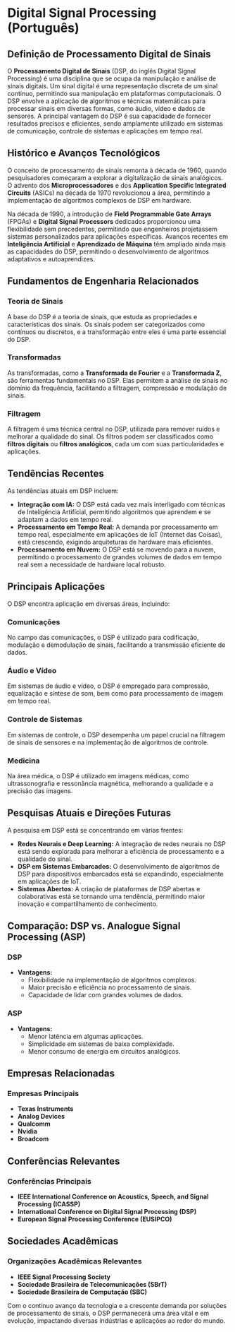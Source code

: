 # Digital Signal Processing (Português)

## Definição de Processamento Digital de Sinais

O **Processamento Digital de Sinais** (DSP, do inglês Digital Signal Processing) é uma disciplina que se ocupa da manipulação e análise de sinais digitais. Um sinal digital é uma representação discreta de um sinal contínuo, permitindo sua manipulação em plataformas computacionais. O DSP envolve a aplicação de algoritmos e técnicas matemáticas para processar sinais em diversas formas, como áudio, vídeo e dados de sensores. A principal vantagem do DSP é sua capacidade de fornecer resultados precisos e eficientes, sendo amplamente utilizado em sistemas de comunicação, controle de sistemas e aplicações em tempo real.

## Histórico e Avanços Tecnológicos

O conceito de processamento de sinais remonta à década de 1960, quando pesquisadores começaram a explorar a digitalização de sinais analógicos. O advento dos **Microprocessadores** e dos **Application Specific Integrated Circuits** (ASICs) na década de 1970 revolucionou a área, permitindo a implementação de algoritmos complexos de DSP em hardware.

Na década de 1990, a introdução de **Field Programmable Gate Arrays** (FPGAs) e **Digital Signal Processors** dedicados proporcionou uma flexibilidade sem precedentes, permitindo que engenheiros projetassem sistemas personalizados para aplicações específicas. Avanços recentes em **Inteligência Artificial** e **Aprendizado de Máquina** têm ampliado ainda mais as capacidades do DSP, permitindo o desenvolvimento de algoritmos adaptativos e autoaprendizes.

## Fundamentos de Engenharia Relacionados

### Teoria de Sinais

A base do DSP é a teoria de sinais, que estuda as propriedades e características dos sinais. Os sinais podem ser categorizados como contínuos ou discretos, e a transformação entre eles é uma parte essencial do DSP.

### Transformadas

As transformadas, como a **Transformada de Fourier** e a **Transformada Z**, são ferramentas fundamentais no DSP. Elas permitem a análise de sinais no domínio da frequência, facilitando a filtragem, compressão e modulação de sinais.

### Filtragem

A filtragem é uma técnica central no DSP, utilizada para remover ruídos e melhorar a qualidade do sinal. Os filtros podem ser classificados como **filtros digitais** ou **filtros analógicos**, cada um com suas particularidades e aplicações.

## Tendências Recentes

As tendências atuais em DSP incluem:

- **Integração com IA:** O DSP está cada vez mais interligado com técnicas de Inteligência Artificial, permitindo algoritmos que aprendem e se adaptam a dados em tempo real.
- **Processamento em Tempo Real:** A demanda por processamento em tempo real, especialmente em aplicações de IoT (Internet das Coisas), está crescendo, exigindo arquiteturas de hardware mais eficientes.
- **Processamento em Nuvem:** O DSP está se movendo para a nuvem, permitindo o processamento de grandes volumes de dados em tempo real sem a necessidade de hardware local robusto.

## Principais Aplicações

O DSP encontra aplicação em diversas áreas, incluindo:

### Comunicações

No campo das comunicações, o DSP é utilizado para codificação, modulação e demodulação de sinais, facilitando a transmissão eficiente de dados.

### Áudio e Vídeo

Em sistemas de áudio e vídeo, o DSP é empregado para compressão, equalização e síntese de som, bem como para processamento de imagem em tempo real.

### Controle de Sistemas

Em sistemas de controle, o DSP desempenha um papel crucial na filtragem de sinais de sensores e na implementação de algoritmos de controle.

### Medicina

Na área médica, o DSP é utilizado em imagens médicas, como ultrassonografia e ressonância magnética, melhorando a qualidade e a precisão das imagens.

## Pesquisas Atuais e Direções Futuras

A pesquisa em DSP está se concentrando em várias frentes:

- **Redes Neurais e Deep Learning:** A integração de redes neurais no DSP está sendo explorada para melhorar a eficiência de processamento e a qualidade do sinal.
- **DSP em Sistemas Embarcados:** O desenvolvimento de algoritmos de DSP para dispositivos embarcados está se expandindo, especialmente em aplicações de IoT.
- **Sistemas Abertos:** A criação de plataformas de DSP abertas e colaborativas está se tornando uma tendência, permitindo maior inovação e compartilhamento de conhecimento.

## Comparação: DSP vs. Analogue Signal Processing (ASP)

### DSP

- **Vantagens:**
  - Flexibilidade na implementação de algoritmos complexos.
  - Maior precisão e eficiência no processamento de sinais.
  - Capacidade de lidar com grandes volumes de dados.

### ASP

- **Vantagens:**
  - Menor latência em algumas aplicações.
  - Simplicidade em sistemas de baixa complexidade.
  - Menor consumo de energia em circuitos analógicos.

## Empresas Relacionadas

### Empresas Principais

- **Texas Instruments**
- **Analog Devices**
- **Qualcomm**
- **Nvidia**
- **Broadcom**

## Conferências Relevantes

### Conferências Principais

- **IEEE International Conference on Acoustics, Speech, and Signal Processing (ICASSP)**
- **International Conference on Digital Signal Processing (DSP)**
- **European Signal Processing Conference (EUSIPCO)**

## Sociedades Acadêmicas

### Organizações Acadêmicas Relevantes

- **IEEE Signal Processing Society**
- **Sociedade Brasileira de Telecomunicações (SBrT)**
- **Sociedade Brasileira de Computação (SBC)**

Com o contínuo avanço da tecnologia e a crescente demanda por soluções de processamento de sinais, o DSP permanecerá uma área vital e em evolução, impactando diversas indústrias e aplicações ao redor do mundo.